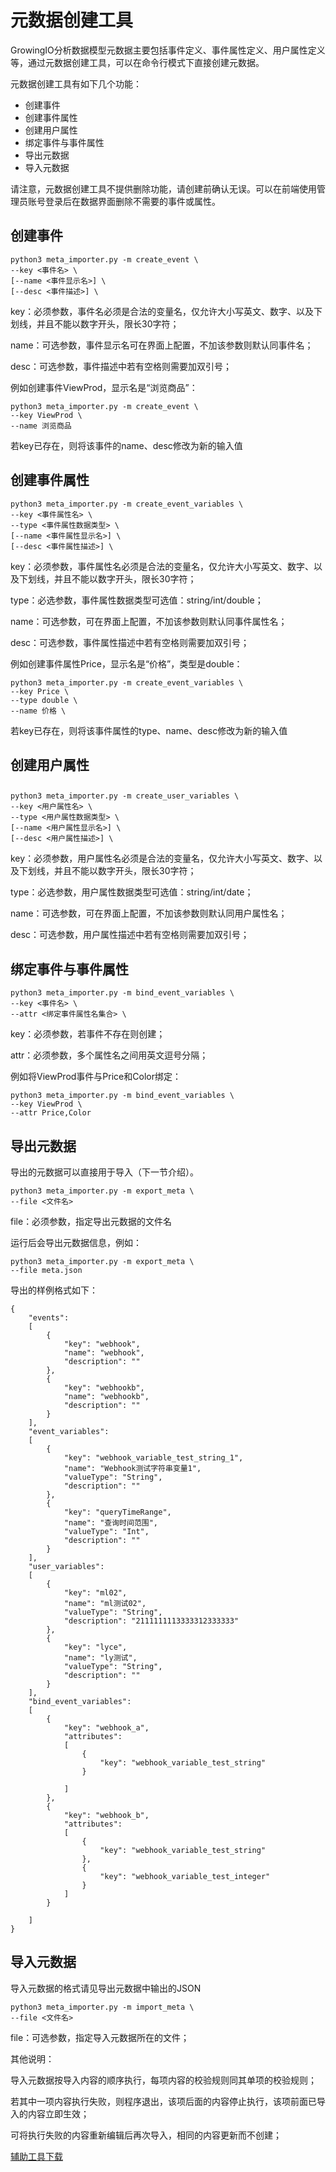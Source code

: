 # 元数据创建工具

GrowingIO分析数据模型元数据主要包括事件定义、事件属性定义、用户属性定义等，通过元数据创建工具，可以在命令行模式下直接创建元数据。

元数据创建工具有如下几个功能：

* 创建事件
* 创建事件属性
* 创建用户属性
* 绑定事件与事件属性
* 导出元数据
* 导入元数据

请注意，元数据创建工具不提供删除功能，请创建前确认无误。可以在前端使用管理员账号登录后在数据界面删除不需要的事件或属性。

## 创建事件 <a id="chuang-jian-shi-jian"></a>

```text
python3 meta_importer.py -m create_event \
--key <事件名> \
[--name <事件显示名>] \
[--desc <事件描述>] \
```

key：必须参数，事件名必须是合法的变量名，仅允许大小写英文、数字、以及下划线，并且不能以数字开头，限长30字符；

name：可选参数，事件显示名可在界面上配置，不加该参数则默认同事件名；

desc：可选参数，事件描述中若有空格则需要加双引号；

例如创建事件ViewProd，显示名是“浏览商品”：

```text
python3 meta_importer.py -m create_event \
--key ViewProd \
--name 浏览商品
```

若key已存在，则将该事件的name、desc修改为新的输入值

## 创建事件属性 <a id="chuang-jian-shi-jian-shu-xing"></a>

```text
python3 meta_importer.py -m create_event_variables \
--key <事件属性名> \
--type <事件属性数据类型> \
[--name <事件属性显示名>] \
[--desc <事件属性描述>] \
```

key：必须参数，事件属性名必须是合法的变量名，仅允许大小写英文、数字、以及下划线，并且不能以数字开头，限长30字符；

type：必选参数，事件属性数据类型可选值：string/int/double；

name：可选参数，可在界面上配置，不加该参数则默认同事件属性名；

desc：可选参数，事件属性描述中若有空格则需要加双引号；

例如创建事件属性Price，显示名是“价格”，类型是double：

```text
python3 meta_importer.py -m create_event_variables \
--key Price \
--type double \
--name 价格 \
```

若key已存在，则将该事件属性的type、name、desc修改为新的输入值

## 创建用户属性 <a id="chuang-jian-yong-hu-shu-xing"></a>

##  <a id="chuang-jian-yong-hu-shu-xing"></a>

```text
python3 meta_importer.py -m create_user_variables \
--key <用户属性名> \
--type <用户属性数据类型> \
[--name <用户属性显示名>] \
[--desc <用户属性描述>] \
```

key：必须参数，用户属性名必须是合法的变量名，仅允许大小写英文、数字、以及下划线，并且不能以数字开头，限长30字符；

type：必选参数，用户属性数据类型可选值：string/int/date；

name：可选参数，可在界面上配置，不加该参数则默认同用户属性名；

desc：可选参数，用户属性描述中若有空格则需要加双引号；

## 绑定事件与事件属性 <a id="bang-ding-shi-jian-yu-shi-jian-shu-xing"></a>

```text
python3 meta_importer.py -m bind_event_variables \
--key <事件名> \
--attr <绑定事件属性名集合> \
```

key：必须参数，若事件不存在则创建；

attr：必须参数，多个属性名之间用英文逗号分隔；

例如将ViewProd事件与Price和Color绑定：

```text
python3 meta_importer.py -m bind_event_variables \
--key ViewProd \
--attr Price,Color
```

## 导出元数据 <a id="dao-chu-yuan-shu-ju"></a>

导出的元数据可以直接用于导入（下一节介绍）。

```text
python3 meta_importer.py -m export_meta \
--file <文件名>
```

file：必须参数，指定导出元数据的文件名

运行后会导出元数据信息，例如：

```text
python3 meta_importer.py -m export_meta \
--file meta.json
```

导出的样例格式如下：

```text
{
    "events":
    [
        {
            "key": "webhook",
            "name": "webhook",
            "description": ""
        },
        {
            "key": "webhookb",
            "name": "webhookb",
            "description": ""
        }
    ],
    "event_variables":
    [
        {
            "key": "webhook_variable_test_string_1",
            "name": "Webhook测试字符串变量1",
            "valueType": "String",
            "description": ""
        },
        {
            "key": "queryTimeRange",
            "name": "查询时间范围",
            "valueType": "Int",
            "description": ""
        }
    ],
    "user_variables":
    [
        {
            "key": "ml02",
            "name": "ml测试02",
            "valueType": "String",
            "description": "2111111113333312333333"
        },
        {
            "key": "lyce",
            "name": "ly测试",
            "valueType": "String",
            "description": ""
        }
    ],
    "bind_event_variables":
    [
        {
            "key": "webhook_a",
            "attributes":
            [
                {
                    "key": "webhook_variable_test_string"
                }
                
            ]
        },
        {
            "key": "webhook_b",
            "attributes":
            [
                {
                    "key": "webhook_variable_test_string"
                },
                {
                    "key": "webhook_variable_test_integer"
                }
            ]
        }
      
    ]
}
```

## 导入元数据 <a id="dao-ru-yuan-shu-ju"></a>

导入元数据的格式请见导出元数据中输出的JSON

```text
python3 meta_importer.py -m import_meta \
--file <文件名>
```

file：可选参数，指定导入元数据所在的文件；

其他说明：

导入元数据按导入内容的顺序执行，每项内容的校验规则同其单项的校验规则；

若其中一项内容执行失败，则程序退出，该项后面的内容停止执行，该项前面已导入的内容立即生效；

可将执行失败的内容重新编辑后再次导入，相同的内容更新而不创建；

​[辅助工具下载](https://docs.growingio.com/op/developer-manual/toolbox)

